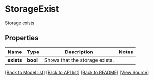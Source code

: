 ﻿# StorageExist
Storage exists

## Properties
Name | Type | Description | Notes
------------ | ------------- | ------------- | -------------
**exists** | **bool** | Shows that the storage exists.  | 

[[Back to Model list]](../README.md#documentation-for-models) [[Back to API list]](../README.md#documentation-for-api-endpoints) [[Back to README]](../README.md) [[View Source]](../src/Aspose/PDF/Model/StorageExist.php)

